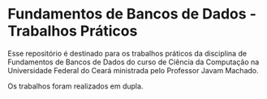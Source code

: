 # Fundamentos de Bancos de Dados - Trabalhos Práticos
Esse repositório é destinado para os trabalhos práticos da disciplina de Fundamentos de Bancos de Dados do curso
de Ciência da Computação na Universidade Federal do Ceará ministrada pelo Professor Javam Machado.

Os trabalhos foram realizados em dupla.